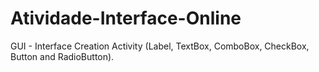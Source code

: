 # Atividade-Interface-Online
GUI - Interface Creation Activity (Label, TextBox, ComboBox, CheckBox, Button and RadioButton).
